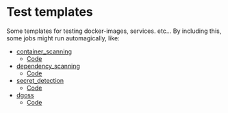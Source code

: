 # Test templates

Some templates for testing docker-images, services. etc...
By including this, some jobs might run automagically, like:

- [container_scanning](./tests_container.md)
  + [Code](../tests/Security/Container-Scanning.gitlab-ci.yml)
- [dependency_scanning](./tests_repo.md)
  + [Code](../tests/Security/Dependency-Scanning.gitlab-ci.yml)
- [secret_detection](./tests_repo.md)
  + [Code](../tests/Security/Secret-Detection.gitlab-ci.yml)
- [dgoss](./dgoss.md)
  + [Code](../tests/dgoss.yml)
